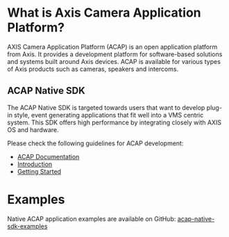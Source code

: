 # What is Axis Camera Application Platform?

AXIS Camera Application Platform (ACAP) is an open application platform from
Axis. It provides a development platform for software-based solutions and
systems built around Axis devices. ACAP is available for various types of Axis
products such as cameras, speakers and intercoms.

## ACAP Native SDK

The ACAP Native SDK is targeted towards users that want to develop plug-in
style, event generating applications that fit well into a VMS centric system.
This SDK offers high performance by integrating closely with AXIS OS and
hardware.

Please check the following guidelines for ACAP development:

- [ACAP Documentation](https://axiscommunications.github.io/acap-documentation/)
- [Introduction](https://axiscommunications.github.io/acap-documentation/docs/introduction.html)
- [Getting Started](https://axiscommunications.github.io/acap-documentation/docs/get-started.html)

# Examples

Native ACAP application examples are available on GitHub:
[acap-native-sdk-examples](https://github.com/AxisCommunications/acap-native-sdk-examples)
